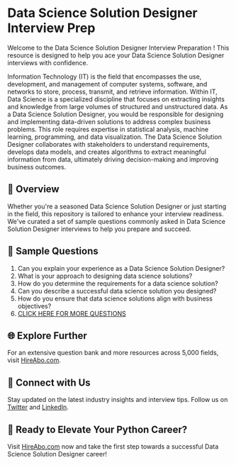 # Data Science Solution Designer Interview Prep

Welcome to the Data Science Solution Designer Interview Preparation ! This resource is designed to help you ace your Data Science Solution Designer interviews with confidence.

Information Technology (IT) is the field that encompasses the use, development, and management of computer systems, software, and networks to store, process, transmit, and retrieve information. Within IT, Data Science is a specialized discipline that focuses on extracting insights and knowledge from large volumes of structured and unstructured data. As a Data Science Solution Designer, you would be responsible for designing and implementing data-driven solutions to address complex business problems. This role requires expertise in statistical analysis, machine learning, programming, and data visualization. The Data Science Solution Designer collaborates with stakeholders to understand requirements, develops data models, and creates algorithms to extract meaningful information from data, ultimately driving decision-making and improving business outcomes.

## 🚀 Overview

Whether you're a seasoned Data Science Solution Designer or just starting in the field, this repository is tailored to enhance your interview readiness. We've curated a set of sample questions commonly asked in Data Science Solution Designer interviews to help you prepare and succeed.

## 📝 Sample Questions

1. Can you explain your experience as a Data Science Solution Designer?
2. What is your approach to designing data science solutions?
3. How do you determine the requirements for a data science solution?
4. Can you describe a successful data science solution you designed?
5. How do you ensure that data science solutions align with business objectives?
6. [CLICK HERE FOR MORE QUESTIONS](https://hireabo.com/job/0_3_48/Data%20Science%20Solution%20Designer)

## 🌐 Explore Further

For an extensive question bank and more resources across 5,000 fields, visit [HireAbo.com](https://www.hireabo.com).

## 📱 Connect with Us

Stay updated on the latest industry insights and interview tips. Follow us on [Twitter](https://twitter.com/hireabo) and [LinkedIn](https://www.linkedin.com/in/hire-abo-3609972a8/).

## 🚀 Ready to Elevate Your Python Career?

Visit [HireAbo.com](https://www.hireabo.com) now and take the first step towards a successful Data Science Solution Designer career!